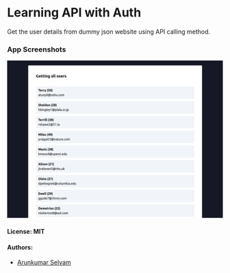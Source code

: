 # Learning API with Auth

Get the user details from dummy json website using API calling method.

### App Screenshots

![Alt text](./screenshot/image.png)

#### License: MIT

#### Authors:

- [Arunkumar Selvam](https://github.com/er-arunkumarselvam)
